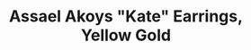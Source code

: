 ---
title: Assael Akoys "Kate" Earrings, Yellow Gold
description: |
  This Precious Huggy Hoop and Pearl drop earring will be a unanimous choice for all occasions.
specs: |
  Akoya Cultured Pearls, 8.0 - 8.5mm, set in 18K Yellow Gold. Also available in White Gold.
images:
  - assael-akoya-kate-earrings-yellow-gold.jpg
category: Akoya
tags:
  - earrings
---